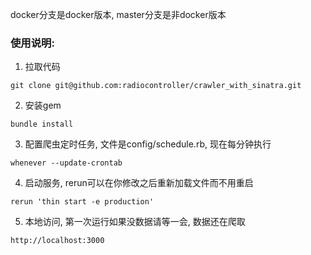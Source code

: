 docker分支是docker版本, master分支是非docker版本

### 使用说明:
1. 拉取代码

  ```
  git clone git@github.com:radiocontroller/crawler_with_sinatra.git
  ```

2. 安装gem

  ```
  bundle install
  ```

3. 配置爬虫定时任务, 文件是config/schedule.rb, 现在每分钟执行

  ```
  whenever --update-crontab
  ```

4. 启动服务, rerun可以在你修改之后重新加载文件而不用重启

  ```
  rerun 'thin start -e production'
  ```

5. 本地访问, 第一次运行如果没数据请等一会, 数据还在爬取

  ```
  http://localhost:3000
  ```
